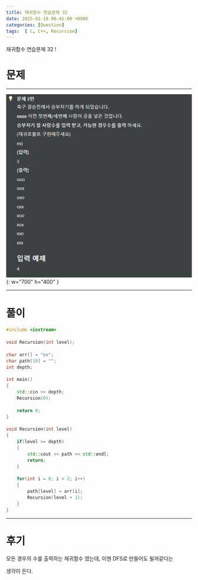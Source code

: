 ```yaml
---
title: 재귀함수 연습문제 32
date: 2025-01-18 06:41:00 +0900
categories: [Question]  
tags:  [ C, C++, Recursion]
---
```


재귀함수 연습문제 32 !

# 문제   
---------------------------------------

![Desktop View](/assets/img/Recursion32.png){: w="700" h="400" }

---------------------------------------

# 풀이

```c++
#include <iostream>

void Recursion(int level);

char arr[] = "ox";
char path[10] = "";
int depth;

int main()
{
    std::cin >> depth;
    Recursion(0);

    return 0;
}

void Recursion(int level)
{
    if(level >= depth)
    {
        std::cout << path << std::endl;
        return;
    }

    for(int i = 0; i < 2; i++)
    {
        path[level] = arr[i];
        Recursion(level + 1);
    }
}
```
---------------------------------------

# 후기

모든 경우의 수를 출력하는 재귀함수 였는데, 이젠 DFS로 만들어도 될꺼같다는

생각이 든다.
